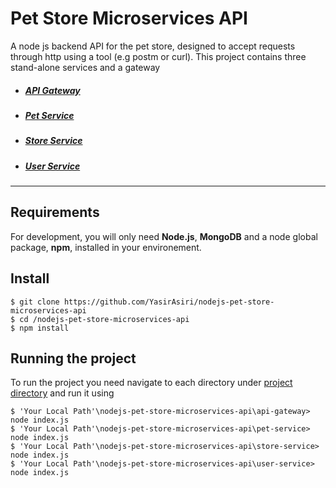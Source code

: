 # Pet Store Microservices API

A node js backend API for the pet store, designed to accept requests through http using a tool (e.g postm or curl). This project contains three stand-alone services and a gateway 
- ##### [API Gateway](https://github.com/YasirAsiri/nodejs-pet-store-microservices-api/tree/master/api-gateway)
- ##### [Pet Service](https://github.com/YasirAsiri/nodejs-pet-store-microservices-api/tree/master/pet-service)
- ##### [Store Service](https://github.com/YasirAsiri/nodejs-pet-store-microservices-api/tree/master/store-service)
- ##### [User Service](https://github.com/YasirAsiri/nodejs-pet-store-microservices-api/tree/master/user-service)

---
## Requirements

For development, you will only need **Node.js**, **MongoDB** and a node global package, **npm**, installed in your environement.


## Install

    $ git clone https://github.com/YasirAsiri/nodejs-pet-store-microservices-api
    $ cd /nodejs-pet-store-microservices-api
    $ npm install


## Running the project

To run the project you need navigate to each directory under [project directory](https://github.com/YasirAsiri/nodejs-pet-store-microservices-api) and run it using



    $ 'Your Local Path'\nodejs-pet-store-microservices-api\api-gateway> node index.js
    $ 'Your Local Path'\nodejs-pet-store-microservices-api\pet-service> node index.js
    $ 'Your Local Path'\nodejs-pet-store-microservices-api\store-service> node index.js
    $ 'Your Local Path'\nodejs-pet-store-microservices-api\user-service> node index.js
